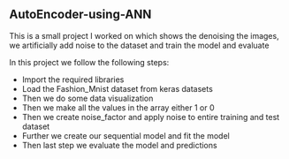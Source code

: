 ## AutoEncoder-using-ANN
This is a small project I worked on which shows the denoising the images, we artificially add noise to the dataset and train the model and evaluate

In this project we follow the following steps:
* Import the required libraries
* Load the Fashion_Mnist dataset from keras datasets
* Then we do some data visualization
* Then we make all the values in the array either 1 or 0
* Then we create noise_factor and apply noise to entire training and test dataset
* Further we create our sequential model and fit the model 
* Then last step we evaluate the model and predictions
